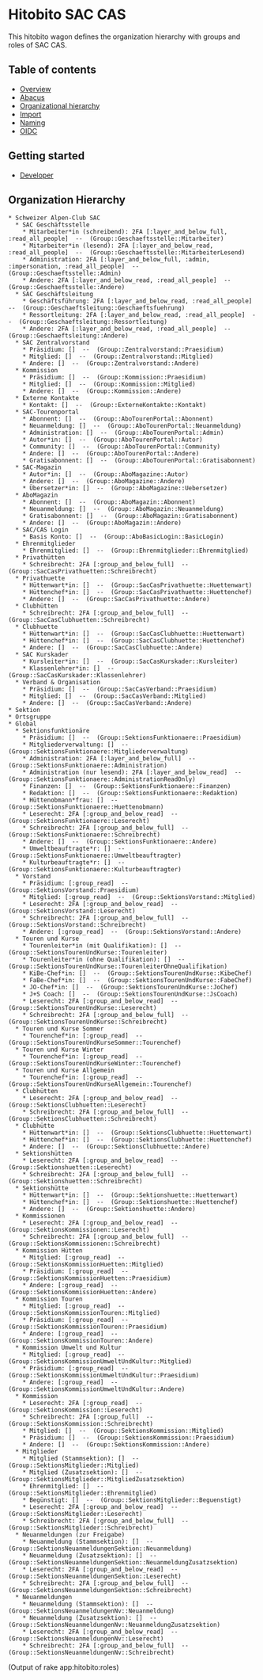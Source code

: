 # Hitobito SAC CAS

This hitobito wagon defines the organization hierarchy with groups and roles of SAC CAS.

## Table of contents

- [Overview](./doc/README.md)
- [Abacus](./doc/abacus.md)
- [Organizational hierarchy](./doc/hierarchy.md)
- [Import](./doc/import.md)
- [Naming](./doc/naming.md)
- [OIDC](./doc/oidc-claims.md)

## Getting started

- [Developer](./doc/developer.md)

## Organization Hierarchy

<!-- roles:start -->
    * Schweizer Alpen-Club SAC
      * SAC Geschäftsstelle
        * Mitarbeiter*in (schreibend): 2FA [:layer_and_below_full, :read_all_people]  --  (Group::Geschaeftsstelle::Mitarbeiter)
        * Mitarbeiter*in (lesend): 2FA [:layer_and_below_read, :read_all_people]  --  (Group::Geschaeftsstelle::MitarbeiterLesend)
        * Administration: 2FA [:layer_and_below_full, :admin, :impersonation, :read_all_people]  --  (Group::Geschaeftsstelle::Admin)
        * Andere: 2FA [:layer_and_below_read, :read_all_people]  --  (Group::Geschaeftsstelle::Andere)
      * SAC Geschäftsleitung
        * Geschäftsführung: 2FA [:layer_and_below_read, :read_all_people]  --  (Group::Geschaeftsleitung::Geschaeftsfuehrung)
        * Ressortleitung: 2FA [:layer_and_below_read, :read_all_people]  --  (Group::Geschaeftsleitung::Ressortleitung)
        * Andere: 2FA [:layer_and_below_read, :read_all_people]  --  (Group::Geschaeftsleitung::Andere)
      * SAC Zentralvorstand
        * Präsidium: []  --  (Group::Zentralvorstand::Praesidium)
        * Mitglied: []  --  (Group::Zentralvorstand::Mitglied)
        * Andere: []  --  (Group::Zentralvorstand::Andere)
      * Kommission
        * Präsidium: []  --  (Group::Kommission::Praesidium)
        * Mitglied: []  --  (Group::Kommission::Mitglied)
        * Andere: []  --  (Group::Kommission::Andere)
      * Externe Kontakte
        * Kontakt: []  --  (Group::ExterneKontakte::Kontakt)
      * SAC-Tourenportal
        * Abonnent: []  --  (Group::AboTourenPortal::Abonnent)
        * Neuanmeldung: []  --  (Group::AboTourenPortal::Neuanmeldung)
        * Administration: []  --  (Group::AboTourenPortal::Admin)
        * Autor*in: []  --  (Group::AboTourenPortal::Autor)
        * Community: []  --  (Group::AboTourenPortal::Community)
        * Andere: []  --  (Group::AboTourenPortal::Andere)
        * Gratisabonnent: []  --  (Group::AboTourenPortal::Gratisabonnent)
      * SAC-Magazin
        * Autor*in: []  --  (Group::AboMagazine::Autor)
        * Andere: []  --  (Group::AboMagazine::Andere)
        * Übersetzer*in: []  --  (Group::AboMagazine::Uebersetzer)
      * AboMagazin
        * Abonnent: []  --  (Group::AboMagazin::Abonnent)
        * Neuanmeldung: []  --  (Group::AboMagazin::Neuanmeldung)
        * Gratisabonnent: []  --  (Group::AboMagazin::Gratisabonnent)
        * Andere: []  --  (Group::AboMagazin::Andere)
      * SAC/CAS Login
        * Basis Konto: []  --  (Group::AboBasicLogin::BasicLogin)
      * Ehrenmitglieder
        * Ehrenmitglied: []  --  (Group::Ehrenmitglieder::Ehrenmitglied)
      * Privathütten
        * Schreibrecht: 2FA [:group_and_below_full]  --  (Group::SacCasPrivathuetten::Schreibrecht)
      * Privathuette
        * Hüttenwart*in: []  --  (Group::SacCasPrivathuette::Huettenwart)
        * Hüttenchef*in: []  --  (Group::SacCasPrivathuette::Huettenchef)
        * Andere: []  --  (Group::SacCasPrivathuette::Andere)
      * Clubhütten
        * Schreibrecht: 2FA [:group_and_below_full]  --  (Group::SacCasClubhuetten::Schreibrecht)
      * Clubhuette
        * Hüttenwart*in: []  --  (Group::SacCasClubhuette::Huettenwart)
        * Hüttenchef*in: []  --  (Group::SacCasClubhuette::Huettenchef)
        * Andere: []  --  (Group::SacCasClubhuette::Andere)
      * SAC Kurskader
        * Kursleiter*in: []  --  (Group::SacCasKurskader::Kursleiter)
        * Klassenlehrer*in: []  --  (Group::SacCasKurskader::Klassenlehrer)
      * Verband & Organisation
        * Präsidium: []  --  (Group::SacCasVerband::Praesidium)
        * Mitglied: []  --  (Group::SacCasVerband::Mitglied)
        * Andere: []  --  (Group::SacCasVerband::Andere)
    * Sektion
    * Ortsgruppe
    * Global
      * Sektionsfunktionäre
        * Präsidium: []  --  (Group::SektionsFunktionaere::Praesidium)
        * Mitgliederverwaltung: []  --  (Group::SektionsFunktionaere::Mitgliederverwaltung)
        * Administration: 2FA [:layer_and_below_full]  --  (Group::SektionsFunktionaere::Administration)
        * Administration (nur lesend): 2FA [:layer_and_below_read]  --  (Group::SektionsFunktionaere::AdministrationReadOnly)
        * Finanzen: []  --  (Group::SektionsFunktionaere::Finanzen)
        * Redaktion: []  --  (Group::SektionsFunktionaere::Redaktion)
        * Hüttenobmann*frau: []  --  (Group::SektionsFunktionaere::Huettenobmann)
        * Leserecht: 2FA [:group_and_below_read]  --  (Group::SektionsFunktionaere::Leserecht)
        * Schreibrecht: 2FA [:group_and_below_full]  --  (Group::SektionsFunktionaere::Schreibrecht)
        * Andere: []  --  (Group::SektionsFunktionaere::Andere)
        * Umweltbeauftragte*r: []  --  (Group::SektionsFunktionaere::Umweltbeauftragter)
        * Kulturbeauftragte*r: []  --  (Group::SektionsFunktionaere::Kulturbeauftragter)
      * Vorstand
        * Präsidium: [:group_read]  --  (Group::SektionsVorstand::Praesidium)
        * Mitglied: [:group_read]  --  (Group::SektionsVorstand::Mitglied)
        * Leserecht: 2FA [:group_and_below_read]  --  (Group::SektionsVorstand::Leserecht)
        * Schreibrecht: 2FA [:group_and_below_full]  --  (Group::SektionsVorstand::Schreibrecht)
        * Andere: [:group_read]  --  (Group::SektionsVorstand::Andere)
      * Touren und Kurse
        * Tourenleiter*in (mit Qualifikation): []  --  (Group::SektionsTourenUndKurse::Tourenleiter)
        * Tourenleiter*in (ohne Qualifikation): []  --  (Group::SektionsTourenUndKurse::TourenleiterOhneQualifikation)
        * KiBe-Chef*in: []  --  (Group::SektionsTourenUndKurse::KibeChef)
        * FaBe-Chef*in: []  --  (Group::SektionsTourenUndKurse::FabeChef)
        * JO-Chef*in: []  --  (Group::SektionsTourenUndKurse::JoChef)
        * J+S Coach: []  --  (Group::SektionsTourenUndKurse::JsCoach)
        * Leserecht: 2FA [:group_and_below_read]  --  (Group::SektionsTourenUndKurse::Leserecht)
        * Schreibrecht: 2FA [:group_and_below_full]  --  (Group::SektionsTourenUndKurse::Schreibrecht)
      * Touren und Kurse Sommer
        * Tourenchef*in: [:group_read]  --  (Group::SektionsTourenUndKurseSommer::Tourenchef)
      * Touren und Kurse Winter
        * Tourenchef*in: [:group_read]  --  (Group::SektionsTourenUndKurseWinter::Tourenchef)
      * Touren und Kurse Allgemein
        * Tourenchef*in: [:group_read]  --  (Group::SektionsTourenUndKurseAllgemein::Tourenchef)
      * Clubhütten
        * Leserecht: 2FA [:group_and_below_read]  --  (Group::SektionsClubhuetten::Leserecht)
        * Schreibrecht: 2FA [:group_and_below_full]  --  (Group::SektionsClubhuetten::Schreibrecht)
      * Clubhütte
        * Hüttenwart*in: []  --  (Group::SektionsClubhuette::Huettenwart)
        * Hüttenchef*in: []  --  (Group::SektionsClubhuette::Huettenchef)
        * Andere: []  --  (Group::SektionsClubhuette::Andere)
      * Sektionshütten
        * Leserecht: 2FA [:group_and_below_read]  --  (Group::Sektionshuetten::Leserecht)
        * Schreibrecht: 2FA [:group_and_below_full]  --  (Group::Sektionshuetten::Schreibrecht)
      * Sektionshütte
        * Hüttenwart*in: []  --  (Group::Sektionshuette::Huettenwart)
        * Hüttenchef*in: []  --  (Group::Sektionshuette::Huettenchef)
        * Andere: []  --  (Group::Sektionshuette::Andere)
      * Kommissionen
        * Leserecht: 2FA [:group_and_below_read]  --  (Group::SektionsKommissionen::Leserecht)
        * Schreibrecht: 2FA [:group_and_below_full]  --  (Group::SektionsKommissionen::Schreibrecht)
      * Kommission Hütten
        * Mitglied: [:group_read]  --  (Group::SektionsKommissionHuetten::Mitglied)
        * Präsidium: [:group_read]  --  (Group::SektionsKommissionHuetten::Praesidium)
        * Andere: [:group_read]  --  (Group::SektionsKommissionHuetten::Andere)
      * Kommission Touren
        * Mitglied: [:group_read]  --  (Group::SektionsKommissionTouren::Mitglied)
        * Präsidium: [:group_read]  --  (Group::SektionsKommissionTouren::Praesidium)
        * Andere: [:group_read]  --  (Group::SektionsKommissionTouren::Andere)
      * Kommission Umwelt und Kultur
        * Mitglied: [:group_read]  --  (Group::SektionsKommissionUmweltUndKultur::Mitglied)
        * Präsidium: [:group_read]  --  (Group::SektionsKommissionUmweltUndKultur::Praesidium)
        * Andere: [:group_read]  --  (Group::SektionsKommissionUmweltUndKultur::Andere)
      * Kommission
        * Leserecht: 2FA [:group_read]  --  (Group::SektionsKommission::Leserecht)
        * Schreibrecht: 2FA [:group_full]  --  (Group::SektionsKommission::Schreibrecht)
        * Mitglied: []  --  (Group::SektionsKommission::Mitglied)
        * Präsidium: []  --  (Group::SektionsKommission::Praesidium)
        * Andere: []  --  (Group::SektionsKommission::Andere)
      * Mitglieder
        * Mitglied (Stammsektion): []  --  (Group::SektionsMitglieder::Mitglied)
        * Mitglied (Zusatzsektion): []  --  (Group::SektionsMitglieder::MitgliedZusatzsektion)
        * Ehrenmitglied: []  --  (Group::SektionsMitglieder::Ehrenmitglied)
        * Begünstigt: []  --  (Group::SektionsMitglieder::Beguenstigt)
        * Leserecht: 2FA [:group_and_below_read]  --  (Group::SektionsMitglieder::Leserecht)
        * Schreibrecht: 2FA [:group_and_below_full]  --  (Group::SektionsMitglieder::Schreibrecht)
      * Neuanmeldungen (zur Freigabe)
        * Neuanmeldung (Stammsektion): []  --  (Group::SektionsNeuanmeldungenSektion::Neuanmeldung)
        * Neuanmeldung (Zusatzsektion): []  --  (Group::SektionsNeuanmeldungenSektion::NeuanmeldungZusatzsektion)
        * Leserecht: 2FA [:group_and_below_read]  --  (Group::SektionsNeuanmeldungenSektion::Leserecht)
        * Schreibrecht: 2FA [:group_and_below_full]  --  (Group::SektionsNeuanmeldungenSektion::Schreibrecht)
      * Neuanmeldungen
        * Neuanmeldung (Stammsektion): []  --  (Group::SektionsNeuanmeldungenNv::Neuanmeldung)
        * Neuanmeldung (Zusatzsektion): []  --  (Group::SektionsNeuanmeldungenNv::NeuanmeldungZusatzsektion)
        * Leserecht: 2FA [:group_and_below_read]  --  (Group::SektionsNeuanmeldungenNv::Leserecht)
        * Schreibrecht: 2FA [:group_and_below_full]  --  (Group::SektionsNeuanmeldungenNv::Schreibrecht)

(Output of rake app:hitobito:roles)
<!-- roles:end -->
